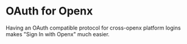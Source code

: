 # OAuth for Openx

Having an OAuth compatible protocol for cross-openx platform logins makes "Sign In with Openx" much easier.

